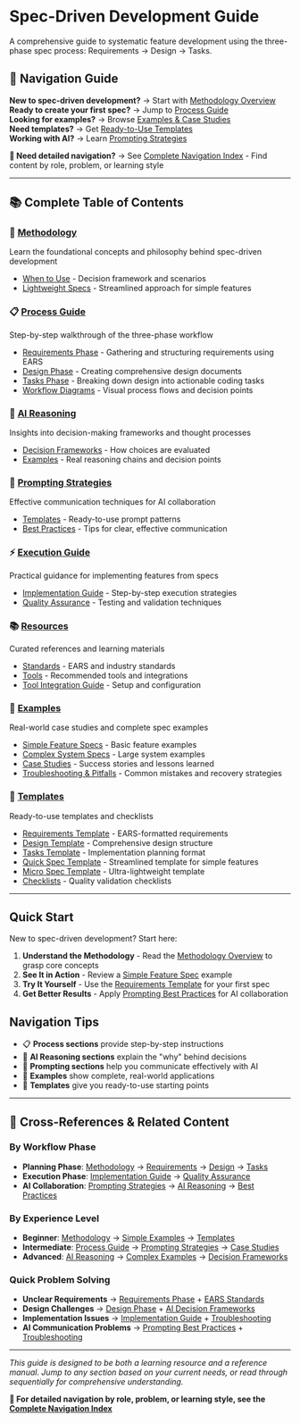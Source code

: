 # Spec-Driven Development Guide

A comprehensive guide to systematic feature development using the three-phase spec process: Requirements → Design → Tasks.

<!-- Navigation Metadata -->
<!-- Keywords: spec-driven development, requirements engineering, system design, implementation planning, AI collaboration -->
<!-- Topics: methodology, process, templates, examples, best practices -->
<!-- Audience: developers, project managers, technical leads -->

## 🧭 Navigation Guide

**New to spec-driven development?** → Start with [Methodology Overview](spec-process-guide/methodology/README.md)  
**Ready to create your first spec?** → Jump to [Process Guide](spec-process-guide/process/README.md)  
**Looking for examples?** → Browse [Examples & Case Studies](spec-process-guide/examples/README.md)  
**Need templates?** → Get [Ready-to-Use Templates](spec-process-guide/templates/README.md)  
**Working with AI?** → Learn [Prompting Strategies](spec-process-guide/prompting/README.md)

**📍 Need detailed navigation?** → See [Complete Navigation Index](spec-process-guide/NAVIGATION.md) - Find content by role, problem, or learning style

---

## 📚 Complete Table of Contents

### 🎯 [Methodology](spec-process-guide/methodology/README.md)
Learn the foundational concepts and philosophy behind spec-driven development
- [When to Use](spec-process-guide/methodology/when-to-use.md) - Decision framework and scenarios
- [Lightweight Specs](spec-process-guide/methodology/lightweight-specs.md) - Streamlined approach for simple features

### 📋 [Process Guide](spec-process-guide/process/README.md)
Step-by-step walkthrough of the three-phase workflow
- [Requirements Phase](spec-process-guide/process/requirements-phase.md) - Gathering and structuring requirements using EARS
- [Design Phase](spec-process-guide/process/design-phase.md) - Creating comprehensive design documents
- [Tasks Phase](spec-process-guide/process/tasks-phase.md) - Breaking down design into actionable coding tasks
- [Workflow Diagrams](spec-process-guide/process/workflow-diagrams.md) - Visual process flows and decision points

### 🧠 [AI Reasoning](spec-process-guide/ai-reasoning/README.md)
Insights into decision-making frameworks and thought processes
- [Decision Frameworks](spec-process-guide/ai-reasoning/decision-frameworks.md) - How choices are evaluated
- [Examples](spec-process-guide/ai-reasoning/examples.md) - Real reasoning chains and decision points

### 💬 [Prompting Strategies](spec-process-guide/prompting/README.md)
Effective communication techniques for AI collaboration
- [Templates](spec-process-guide/prompting/templates.md) - Ready-to-use prompt patterns
- [Best Practices](spec-process-guide/prompting/best-practices.md) - Tips for clear, effective communication

### ⚡ [Execution Guide](spec-process-guide/execution/README.md)
Practical guidance for implementing features from specs
- [Implementation Guide](spec-process-guide/execution/implementation-guide.md) - Step-by-step execution strategies
- [Quality Assurance](spec-process-guide/execution/quality-assurance.md) - Testing and validation techniques

### 📚 [Resources](spec-process-guide/resources/README.md)
Curated references and learning materials
- [Standards](spec-process-guide/resources/standards.md) - EARS and industry standards
- [Tools](spec-process-guide/resources/tools.md) - Recommended tools and integrations
- [Tool Integration Guide](spec-process-guide/resources/tool-integration-guide.md) - Setup and configuration

### 📖 [Examples](spec-process-guide/examples/README.md)
Real-world case studies and complete spec examples
- [Simple Feature Specs](spec-process-guide/examples/simple-feature-spec.md) - Basic feature examples
- [Complex System Specs](spec-process-guide/examples/complex-system-spec.md) - Large system examples
- [Case Studies](spec-process-guide/examples/case-studies.md) - Success stories and lessons learned
- [Troubleshooting & Pitfalls](spec-process-guide/examples/troubleshooting-pitfalls.md) - Common mistakes and recovery strategies

### 📝 [Templates](spec-process-guide/templates/README.md)
Ready-to-use templates and checklists
- [Requirements Template](spec-process-guide/templates/requirements-template.md) - EARS-formatted requirements
- [Design Template](spec-process-guide/templates/design-template.md) - Comprehensive design structure
- [Tasks Template](spec-process-guide/templates/tasks-template.md) - Implementation planning format
- [Quick Spec Template](spec-process-guide/templates/quick-spec-template.md) - Streamlined template for simple features
- [Micro Spec Template](spec-process-guide/templates/micro-spec-template.md) - Ultra-lightweight template
- [Checklists](spec-process-guide/templates/checklists.md) - Quality validation checklists

---

## Quick Start

New to spec-driven development? Start here:

1. **Understand the Methodology** - Read the [Methodology Overview](spec-process-guide/methodology/README.md) to grasp core concepts
2. **See It in Action** - Review a [Simple Feature Spec](spec-process-guide/examples/simple-feature-spec.md) example
3. **Try It Yourself** - Use the [Requirements Template](spec-process-guide/templates/requirements-template.md) for your first spec
4. **Get Better Results** - Apply [Prompting Best Practices](spec-process-guide/prompting/best-practices.md) for AI collaboration

## Navigation Tips

- 📋 **Process sections** provide step-by-step instructions
- 🧠 **AI Reasoning sections** explain the "why" behind decisions  
- 💬 **Prompting sections** help you communicate effectively with AI
- 📖 **Examples** show complete, real-world applications
- 📝 **Templates** give you ready-to-use starting points

---

## 🔗 Cross-References & Related Content

### By Workflow Phase
- **Planning Phase**: [Methodology](spec-process-guide/methodology/README.md) → [Requirements](spec-process-guide/process/requirements-phase.md) → [Design](spec-process-guide/process/design-phase.md) → [Tasks](spec-process-guide/process/tasks-phase.md)
- **Execution Phase**: [Implementation Guide](spec-process-guide/execution/implementation-guide.md) → [Quality Assurance](spec-process-guide/execution/quality-assurance.md)
- **AI Collaboration**: [Prompting Strategies](spec-process-guide/prompting/README.md) → [AI Reasoning](spec-process-guide/ai-reasoning/README.md) → [Best Practices](spec-process-guide/prompting/best-practices.md)

### By Experience Level
- **Beginner**: [Methodology](spec-process-guide/methodology/README.md) → [Simple Examples](spec-process-guide/examples/simple-feature-spec.md) → [Templates](spec-process-guide/templates/README.md)
- **Intermediate**: [Process Guide](spec-process-guide/process/README.md) → [Prompting Strategies](spec-process-guide/prompting/README.md) → [Case Studies](spec-process-guide/examples/case-studies.md)
- **Advanced**: [AI Reasoning](spec-process-guide/ai-reasoning/README.md) → [Complex Examples](spec-process-guide/examples/complex-system-spec.md) → [Decision Frameworks](spec-process-guide/ai-reasoning/decision-frameworks.md)

### Quick Problem Solving
- **Unclear Requirements** → [Requirements Phase](spec-process-guide/process/requirements-phase.md) + [EARS Standards](spec-process-guide/resources/standards.md)
- **Design Challenges** → [Design Phase](spec-process-guide/process/design-phase.md) + [AI Decision Frameworks](spec-process-guide/ai-reasoning/decision-frameworks.md)
- **Implementation Issues** → [Implementation Guide](spec-process-guide/execution/implementation-guide.md) + [Troubleshooting](spec-process-guide/examples/troubleshooting-pitfalls.md)
- **AI Communication Problems** → [Prompting Best Practices](spec-process-guide/prompting/best-practices.md) + [Troubleshooting](spec-process-guide/examples/troubleshooting-pitfalls.md)

---

*This guide is designed to be both a learning resource and a reference manual. Jump to any section based on your current needs, or read through sequentially for comprehensive understanding.*

**📍 For detailed navigation by role, problem, or learning style, see the [Complete Navigation Index](spec-process-guide/NAVIGATION.md)**
